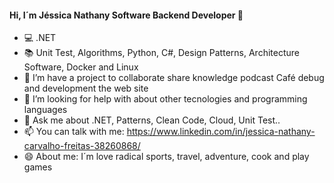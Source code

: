 #### Hi, I´m Jéssica Nathany Software Backend Developer 👋



- :computer: .NET
- :books: Unit Test, Algorithms, Python, C#, Design Patterns, Architecture Software, Docker and Linux
- 👯 I’m have a project to collaborate share knowledge podcast Café debug and development the web site
- 🤔 I’m looking for help with about other tecnologies and programming languages
- 💬 Ask me about .NET, Patterns, Clean Code, Cloud, Unit Test..
- 📫 You can talk with me: https://www.linkedin.com/in/jessica-nathany-carvalho-freitas-38260868/ 
- 😄 About me: I´m love radical sports, travel, adventure, cook and play games


